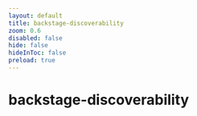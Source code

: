 ```yaml
---
layout: default 
title: backstage-discoverability  
zoom: 0.6   
disabled: false 
hide: false 
hideInToc: false    
preload: true   
---
```



# backstage-discoverability   
